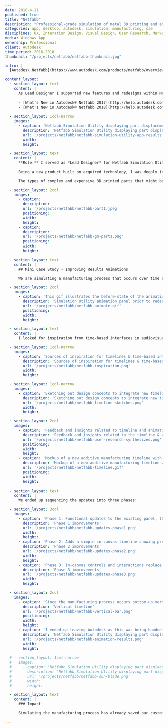```yaml
---
date: 2018-4-11
published: true
title: "Netfabb"
description: "Professional-grade simulation of metal 3D printing and additive manufacturing processes"
categories: app, desktop, autodesk, simulation, manufacturing, cae
disciplines: UX, Interation Design, Visual Design, User Research, Market Research
media: Windows App
ownership: Professional
client: Autodesk
time_period: 2016-2018
thumbnail: "/projects/netfabb/netfabb-thumbnail.jpg"

intro: |
  [Autodesk Netfabb](https://www.autodesk.com/products/netfabb/overview) is a suite of tools for streamlining and optimizing additive manufacturing processes. 

content_layout:
  - section_layout: text
    content: |
      As Lead Designer I supported new features and redesigns within Netfabb Simulation Utility for the 2017 and 2018 releases. For a full list of _What's New_ by version:
        
      - [What's New in Autodesk® Netfabb 2017](http://help.autodesk.com/view/NETF/2017/ENU/?guid=GUID-6EAF21B6-F2E0-4F1A-AB42-ABFC119133AB)
      - [What's New in Autodesk® Netfabb 2018](http://help.autodesk.com/view/NETF/2018/ENU/?guid=GUID-66C2312A-BE6C-4513-9865-BC2ADDF78B9E)
      
  - section_layout: 1col-narrow
    images:
      - caption: 'Netfabb Simulation Utility displaying part displacement results for an additive manufacturing process (i.e. warpage due to heat-induced stresses)'
        description: 'Netfabb Simulation Utility displaying part displacement results'
        url: '/projects/netfabb/netfabb-simulation-utility-app-results.png'
        width:
        height:

  - section_layout: text
    content: |
      **Role:** I served as *Lead Designer* for Netfabb Simulation Utility versions 2017 and 2018. This is a new desktop application within the Netfabb suite that enables engineers to simulate professional-grade metal printing processes in order to [predict distortion](https://blogs.autodesk.com/netfabb/2018/10/30/netfabb-simulation-research-validation-distortion-compensation/), [alleviate support structure failure](https://blogs.autodesk.com/netfabb/2018/06/12/netfabb-simulation-research-validation-support-failure-prediction/), and [avoid potential damage](https://blogs.autodesk.com/netfabb/2018/06/12/netfabb-simulation-research-validation-moving-source/) to machines & hardware. Metal printing is inherently expensive and time-consuming, so using simulation to avoid errors is a major cost saver for our customers. 
  
      Being a new product built on acquired technology, I was deeply involved in market, industry, and user research. This also enabled me to get closer exposure to product management, as I was more involved in strategic planning and formulating the product roadmap than in previous roles. Our small team had freedom to work closely with early adopters in the space, moving fast to test our hypotheses in working code as part of a tight feedback loop with real users who were running weekly test builds.

      The types of complex and expensive 3D printed parts that might be simulated in Netfabb:

  - section_layout: 2col
    images:
      - caption: 
        description: 
        url: '/projects/netfabb/netfabb-part1.jpeg'
        positioning: 
        width:
        height:
      - caption: 
        description:
        url: '/projects/netfabb/netfabb-gm-parts.png'
        positioning: 
        width:
        height:

  - section_layout: text
    content: |
      ## Mini Case Study - Improving Results Animations

      We are simulating a manufacturing process that occurs over time as the part heats and cools, displacements and stresses change over time. Thus animating and scrubbing through the manufacturing timeline become critical to understanding part quality. As you can see below, the v1 animation controls were quite barebones and stretched the usability of the UI elements:

  - section_layout: 2col
    images:
      - caption: 'This gif illustrates the before-state of the animation toolbar'
        description: 'Simulation Utility animation panel prior to redesign'
        url: '/projects/netfabb/netfabb-animate.gif'
        positioning: 
        width:
        height:

  - section_layout: text
    content: |
      I looked for inspiration from time-based interfaces in audiovisual apps like YouTube, Vimeo, and Spotify that all of our users would be familiar with. There are also precidents in simulation & manufacturing software, though typically these involve removing material to create a part (CNC & CAM), versus the additive manufacturing we are modeling:

  - section_layout: 1col-narrow
    images:
      - caption: 'Sources of inspiration for timelines & time-based interfaces; common patterns and familiaries emerged'
        description: 'Sources of inspiration for timelines & time-based interfaces'
        url: '/projects/netfabb/netfabb-inspiration.png'
        width:
        height:

  - section_layout: 1col-narrow
    images:
      - caption: 'Sketching out design concepts to integrate new timeline controls in the Netfabb UI'
        description: 'Sketching out design concepts to integrate new timeline controls in the Netfabb UI'
        url: '/projects/netfabb/netfabb-timeline-sketches.png'
        width:
        height:

  - section_layout: 2col
    images:
      - caption: 'Feedback and insights related to timeline and animation using a LUMA "Bullseye Diagram" for prioritization synthesis'
        description: 'Feedback and insights related to the timeline & animation'
        url: '/projects/netfabb/netfabb-user-research-synthesized.png'
        positioning: 
        width:
        height:
      - caption: 'Mockup of a new additive manufacturing timeline with key events highlighted; this version integrates the best of our findings and feedback'
        description: 'Mockup of a new additive manufacturing timeline with key events highlighted; this version integrates key findings and feedback'
        url: '/projects/netfabb/netfabb-timeline.gif'
        positioning: 
        width:
        height:

  - section_layout: text
    content: |
      We ended up sequencing the updates into three phases:

  - section_layout: 3col
    images:
      - caption: 'Phase 1: Functional updates to the existing panel; this UI is easy to update, and backend improvements are needed to complete the experience'
        description: 'Phase 1 improvements'
        url: '/projects/netfabb/netfabb-updates-phase1.png'
        width:
        height:
      - caption: 'Phase 2: Adds a simple in-canvas timeline showing progress & key events, while maintaining ribbon controls'
        description: 'Phase 2 improvements'
        url: '/projects/netfabb/netfabb-updates-phase2.png'
        width:
        height:
      - caption: 'Phase 3: In-canvas controls and interactions replace the ribbon panel; nice-to-have improvements included as feasible'
        description: 'Phase 3 improvements'
        url: '/projects/netfabb/netfabb-updates-phase3.png'
        width:
        height:

  - section_layout: 2col
    images:
      - caption: 'Since the manufacturing process occurs bottom-up vertically, I also explored a vertical timeline to mirror this model; power-users responded incredibly well to this concept, but it was not as immediately intuitive as the standard horizontal layout'
        description: 'Vertical timeline'
        url: '/projects/netfabb/netfabb-vertical-bar.png'
        positioning: 
        width:
        height:
      - caption: 'I ended up leaving Autodesk as this was being handed off to development, so did not see the fully implemented version'
        description: 'Netfabb Simulation Utility displaying part displacement results'
        url: '/projects/netfabb/netfabb-animation-results.png'
        width:
        height:
        
  # - section_layout: 1col-narrow
  #   images:
  #     - caption: 'Netfabb Simulation Utility displaying part displacement results (i.e. warpage due to manufacturing)'
  #       description: 'Netfabb Simulation Utility displaying part displacement results'
  #       url: '/projects/netfabb/netfabb-sun-blade.png'
  #       width:
  #       height:

  - section_layout: text
    content: |
      ### Impact

      Simulating the manufacturing process has already saved our customers millions of dollars in lost time, expended materials, and damaged machinery. As available compute resources continue to increase and additive manufacturing reaches maturity in more industries, we expect this impact to continue to grow superlinearly. 

---
```

